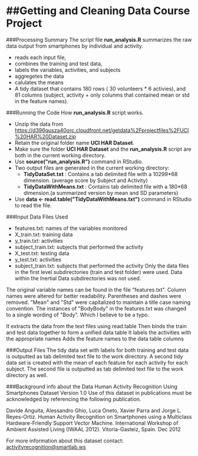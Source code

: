 ##Getting and Cleaning Data Course Project
========================================
###Processing Summary
The script file **run_analysis.R** summarizes the raw data output from smartphones by individual and activity.
* reads each input file,
* combines the training and test data,
* labels the variables, activities, and subjects
* aggregetes the data
* calulates the means
* A tidy dataset that contains 180 rows ( 30 volunteers * 6 activies), 
and 81 columns (subject, activity + only colunms that contained mean or std in the feature names).

###Running the Code
How **run_analysis.R** script works.
* Unzip the data from https://d396qusza40orc.cloudfront.net/getdata%2Fprojectfiles%2FUCI%20HAR%20Dataset.zip 
* Retain the original folder name **UCI HAR Dataset**.
* Make sure the folder **UCI HAR Dataset** and the **run_analysis.R** script are both in the current working directory.
* Use **source("run_analysis.R")** command in RStudio. 
* Two output files are generated in the current working directory:
  - **TidyDataSet.txt** : Contains a tab delimited file with a 10299*68 dimension. (average score by Subject and Activity)
  - **TidyDataWithMeans.txt** : Contains tab delimited file with a 180*68 dimension.(a summarized version by mean and SD parameters)
* Use **data <- read.table("TidyDataWithMeans.txt")** command in RStudio to read the file. 

###Input Data Files Used
* features.txt: names of the variables monitored
* X_train.txt: training data
* y_train.txt: activities
* subject_train.txt: subjects that performed the activity
* X_test.txt: testing data
* y_test.txt: activities
* subject_train.txt: subjects that performed the activity
Only the data files in the first level subdirectories (train and test folder) were used.
Data within the Inertial Data subdirectories was not used. 

The original variable names can be found in the file "features.txt". Column names were altered for better readability.
Parentheses and dashes were removed. "Mean" and "Std" were capitalized to maintain a title case naming convention.
The instances of "BodyBody" in the features.txt was changed to a single wording of "Body". Which I believe to be a typo.

It extracts the data from the text files using read.table
Then binds the train and test data together to form a unified data table
It labels the activities with the appropriate names
Adds the feature names to the data table columns

###Output Files
The tidy data set with labels for both training and test data is outputted as tab delimited text file to the work directory.
A second tidy data set is created with the mean of each feature for each activity for each subject.
The second file is outputted as tab delimited text file to the work directory as well.


###Background info about the Data
Human Activity Recognition Using Smartphones Dataset Version 1.0
Use of this dataset in publications must be acknowledged by referencing the following publication.

Davide Anguita, Alessandro Ghio, Luca Oneto, Xavier Parra and Jorge L. Reyes-Ortiz. Human Activity Recognition on Smartphones using a Multiclass Hardware-Friendly Support Vector Machine. International Workshop of Ambient Assisted Living (IWAAL 2012). Vitoria-Gasteiz, Spain. Dec 2012

For more information about this dataset contact: activityrecognition@smartlab.ws
